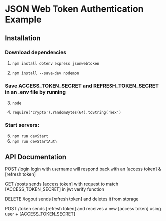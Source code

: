 # JSON Web Token Authentication Example
## Installation

### Download dependencies

1. ```npm install dotenv express jsonwebtoken```

2. ```npm install --save-dev nodemon```

### Save ACCESS_TOKEN_SECRET and REFRESH_TOKEN_SECRET in an .env file by running

3. ```node```

4. ```require('crypto').randomBytes(64).toString('hex')```

### Start servers:

5. ```npm run devStart```
6. ```npm run devStartAuth```



## API Documentation

POST /login
login with username will respond back with an [access token] & [refresh token]

GET /posts
sends [access token] with request to match [ACCESS_TOKEN_SECRET] in jwt verify function

DELETE /logout
sends [refresh token] and deletes it from storage

POST /token
sends [refresh token] and receives a new [access token] using user + [ACCESS_TOKEN_SECRET]
